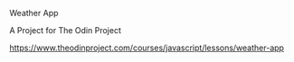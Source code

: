 Weather App

A Project for The Odin Project

https://www.theodinproject.com/courses/javascript/lessons/weather-app
